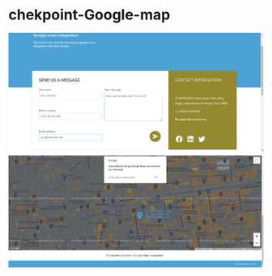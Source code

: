 # chekpoint-Google-map
<img align="left" alt="map" src="map1.png" width="1000"/>
<img align="left" alt="map" src="map2.png" width="1000"/>
